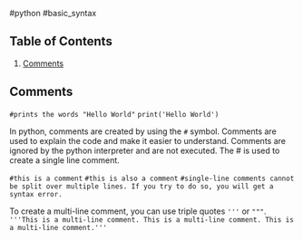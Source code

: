 #python #basic_syntax 

## Table of Contents
1. [Comments](#Comments)

## Comments
`#prints the words "Hello World"`
`print('Hello World')`

In python, comments are created by using the `#` symbol. Comments are used to explain the code and make it easier to understand. Comments are ignored by the python interpreter and are not executed. The # is used to create a single line comment.

`#this is a comment`
`#this is also a comment`
`#single-line comments cannot be split over multiple lines. If you try to do so, you will get a syntax error.`

 To create a multi-line comment, you can use triple quotes `'''` or `"""`. 
`'''This is a multi-line comment. This is a multi-line comment. This is a multi-line comment.'''`

 


